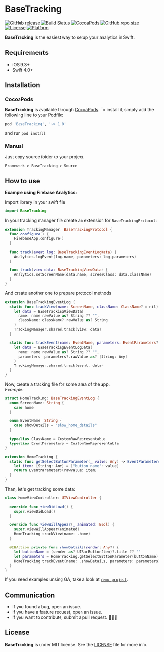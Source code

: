 # BaseTracking

[![GitHub release](https://img.shields.io/github/release/limadeveloper/BaseTracking.svg)](https://github.com/limadeveloper/BaseTracking/releases)
[![Build Status](https://travis-ci.com/limadeveloper/BaseTracking.svg?branch=master)](https://travis-ci.com/limadeveloper/BaseTracking)
[![CocoaPods](https://img.shields.io/badge/Cocoa%20Pods-✓-4BC51D.svg?style=flat)](https://cocoapods.org/pods/BaseTracking)
[![GitHub repo size](https://img.shields.io/github/repo-size/limadeveloper/BaseTracking.svg)](https://github.com/limadeveloper/BaseTracking)
[![License](https://img.shields.io/github/license/limadeveloper/BaseTracking.svg)](https://raw.githubusercontent.com/limadeveloper/BaseTracking/master/LICENSE)
[![Platform](https://img.shields.io/cocoapods/p/BaseTracking.svg?style=flat)](https://developer.apple.com/ios/)

**BaseTracking** is the easiest way to setup your analytics in Swift.

## Requirements

- iOS 9.3+
- Swift 4.0+

## Installation

### CocoaPods

**BaseTracking** is available through [CocoaPods](https://cocoapods.org/pods/BaseTracking). To install
it, simply add the following line to your Podfile:

```ruby
pod 'BaseTracking', '~> 1.0'
```

and run `pod install`

### Manual

Just copy source folder to your project.

```script
Framework > BaseTracking > Source
```

## How to use

**Example using Firebase Analytics:**

Import library in your swift file

```Swift
import BaseTracking
```

In your tracking manager file create an extension for `BaseTrackingProtocol`:

```Swift
extension TrackingManager: BaseTrackingProtocol {
  func configure() {
    FirebaseApp.configure()
  }

  func track(event log: BaseTrackingEventLogData) {
    Analytics.logEvent(log.name, parameters: log.parameters)
  }

  func track(view data: BaseTrackingViewData) {
    Analytics.setScreenName(data.name, screenClass: data.className)
  }
}
```

And create another one to prepare protocol methods

```swift
extension BaseTrackingEventLog {
  static func trackView(name: ScreenName, className: ClassName? = nil) {
    let data = BaseTrackingViewData(
      name: name.rawValue as? String ?? "",
      className: className?.rawValue as? String
    )
    TrackingManager.shared.track(view: data)
  }

  static func trackEvent(name: EventName, parameters: EventParameters? = nil) {
    let data = BaseTrackingEventLogData(
      name: name.rawValue as? String ?? "",
      parameters: parameters?.rawValue as? [String: Any]
    )
    TrackingManager.shared.track(event: data)
  }
}
```

Now, create a tracking file for some area of the app.  
*Example:*

```swift
struct HomeTracking: BaseTrackingEventLog {
  enum ScreenName: String {
    case home
  }

  enum EventName: String {
    case showDetails = "show_home_details"
  }

  typealias ClassName = CustomRawRepresentable
  typealias EventParameters = CustomRawRepresentable
}

extension HomeTracking {
  static func getSelectButtonParameter(_ value: Any) -> EventParameters? {
    let item: [String: Any] = ["button_name": value]
    return EventParameters(rawValue: item)
  }
}
```

Than, let's get tracking some data:

```swift
class HomeViewController: UIViewController {

  override func viewDidLoad() {
    super.viewDidLoad()
  }

  override func viewWillAppear(_ animated: Bool) {
    super.viewWillAppear(animated)
    HomeTracking.trackView(name: .home)
  }

  @IBAction private func showDetails(sender: Any?) {
    let buttonName = (sender as? UIBarButtonItem)?.title ?? ""
    let parameters = HomeTracking.getSelectButtonParameter(buttonName)
    HomeTracking.trackEvent(name: .showDetails, parameters: parameters)
  }
}
```

If you need examples unsing GA, take a look at [`demo project`](https://github.com/limadeveloper/BaseTracking/tree/master/GADemo).

## Communication

- If you found a bug, open an issue.
- If you have a feature request, open an issue.
- If you want to contribute, submit a pull request. 👨🏻‍💻

## License

**BaseTracking** is under MIT license. See the [LICENSE](https://raw.githubusercontent.com/limadeveloper/BaseTracking/master/LICENSE) file for more info.

